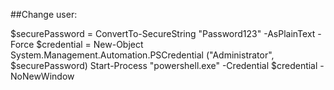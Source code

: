 ##Change user:

$securePassword = ConvertTo-SecureString "Password123" -AsPlainText -Force
$credential = New-Object System.Management.Automation.PSCredential ("Administrator", $securePassword)
Start-Process "powershell.exe" -Credential $credential -NoNewWindow
